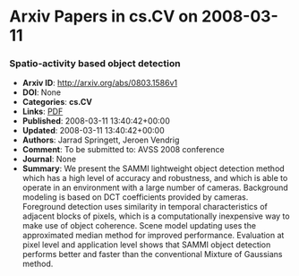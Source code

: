 # Arxiv Papers in cs.CV on 2008-03-11
### Spatio-activity based object detection
- **Arxiv ID**: http://arxiv.org/abs/0803.1586v1
- **DOI**: None
- **Categories**: **cs.CV**
- **Links**: [PDF](http://arxiv.org/pdf/0803.1586v1)
- **Published**: 2008-03-11 13:40:42+00:00
- **Updated**: 2008-03-11 13:40:42+00:00
- **Authors**: Jarrad Springett, Jeroen Vendrig
- **Comment**: To be submitted to: AVSS 2008 conference
- **Journal**: None
- **Summary**: We present the SAMMI lightweight object detection method which has a high level of accuracy and robustness, and which is able to operate in an environment with a large number of cameras. Background modeling is based on DCT coefficients provided by cameras. Foreground detection uses similarity in temporal characteristics of adjacent blocks of pixels, which is a computationally inexpensive way to make use of object coherence. Scene model updating uses the approximated median method for improved performance. Evaluation at pixel level and application level shows that SAMMI object detection performs better and faster than the conventional Mixture of Gaussians method.



